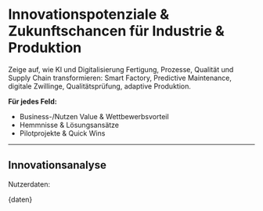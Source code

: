 # Innovationspotenziale & Zukunftschancen für Industrie & Produktion

Zeige auf, wie KI und Digitalisierung Fertigung, Prozesse, Qualität und Supply Chain transformieren: Smart Factory, Predictive Maintenance, digitale Zwillinge, Qualitätsprüfung, adaptive Produktion.

**Für jedes Feld:**
- Business-/Nutzen Value & Wettbewerbsvorteil
- Hemmnisse & Lösungsansätze
- Pilotprojekte & Quick Wins

---

## Innovationsanalyse

Nutzerdaten:

{daten}